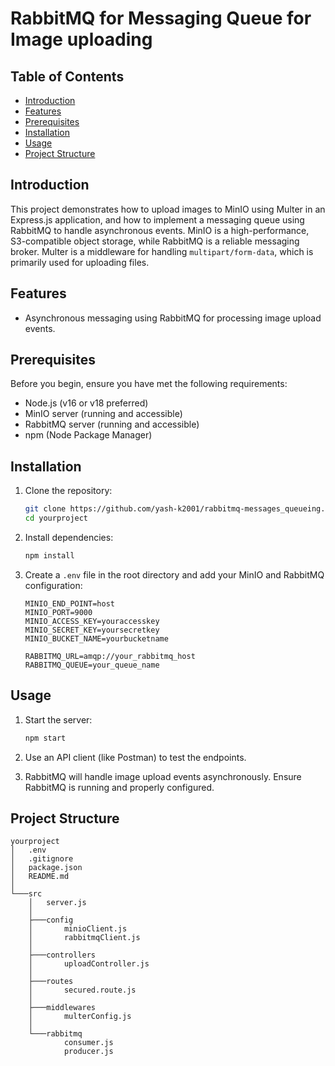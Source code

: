 # RabbitMQ for Messaging Queue for Image uploading

## Table of Contents
- [Introduction](#introduction)
- [Features](#features)
- [Prerequisites](#prerequisites)
- [Installation](#installation)
- [Usage](#usage)
- [Project Structure](#project-structure)

## Introduction
This project demonstrates how to upload images to MinIO using Multer in an Express.js application, and how to implement a messaging queue using RabbitMQ to handle asynchronous events. MinIO is a high-performance, S3-compatible object storage, while RabbitMQ is a reliable messaging broker. Multer is a middleware for handling `multipart/form-data`, which is primarily used for uploading files.

## Features
- Asynchronous messaging using RabbitMQ for processing image upload events.

## Prerequisites
Before you begin, ensure you have met the following requirements:
- Node.js (v16 or v18 preferred)
- MinIO server (running and accessible)
- RabbitMQ server (running and accessible)
- npm (Node Package Manager)

## Installation
1. Clone the repository:
    ```sh
    git clone https://github.com/yash-k2001/rabbitmq-messages_queueing.git
    cd yourproject
    ```

2. Install dependencies:
    ```sh
    npm install
    ```

3. Create a `.env` file in the root directory and add your MinIO and RabbitMQ configuration:
    ```env
    MINIO_END_POINT=host
    MINIO_PORT=9000
    MINIO_ACCESS_KEY=youraccesskey
    MINIO_SECRET_KEY=yoursecretkey
    MINIO_BUCKET_NAME=yourbucketname

    RABBITMQ_URL=amqp://your_rabbitmq_host
    RABBITMQ_QUEUE=your_queue_name
    ```

## Usage
1. Start the server:
    ```sh
    npm start
    ```

2. Use an API client (like Postman) to test the endpoints.

3. RabbitMQ will handle image upload events asynchronously. Ensure RabbitMQ is running and properly configured.

## Project Structure
```plaintext
yourproject
│   .env
│   .gitignore
│   package.json
│   README.md
│
└───src
    │   server.js
    │
    ├───config
    │       minioClient.js
    │       rabbitmqClient.js
    │
    ├───controllers
    │       uploadController.js      
    │
    ├───routes
    │       secured.route.js
    │
    ├───middlewares
    │       multerConfig.js
    │
    └───rabbitmq
            consumer.js
            producer.js

